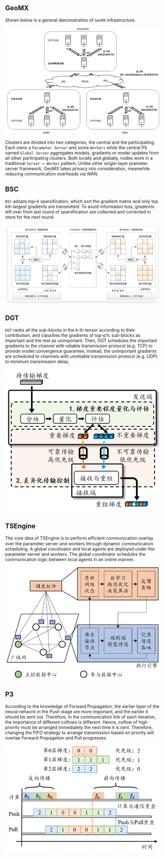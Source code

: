 ## GeoMX

Shown below is a general demonstration of `GeoMX` infrastructure.

![GeoMX Overview](./src/image/../images/GeoMX%20Overview.png)

Clusters are divided into two categories, the central and the participating. Each owns a `Parameter Server` and some `Workers` while the central PS named `Global Server` aggregates models, gradients or model updates from all other participating clusters. Both locally and globally, nodes work in a traditional `Server ↔ Worker` pattern. Unlike other single-layer prameter server framework, GeoMX takes privacy into consideration, meanwhile reducing communication overheads via WAN.

## BSC
`BSC` adopts top-k sparsification, which sort the gradient matrix and only top kth largest gradients are transmitted. To avoid information loss, gradients left over from last round of sparsification are collected and corrected in store for the next round.

![BSC Overview](./src/image/../images/BSC%20Overview.png)

## DGT
`DGT` ranks all the sub-blocks in the k-th tensor according to their contribution, and classifies the gradients of top-p% sub-blocks as important and the rest as unimportant. Then, DGT schedules the important gradients to the channel with reliable transmission protocol (e.g. TCP) to provide model convergence guarantee, instead, the unimportant gradients are scheduled to channels with unreliable transmission protocol (e.g. UDP) to minimum transmission delay.

![DGT Overview](./src/image/../images/DGT%20Overview.png)

## TSEngine
The core idea of TSEngine is to perform efﬁcient communication overlay over the parameter server and workers through dynamic communication scheduling. A global coordinator and local agents are deployed under the parameter server and workers. The global coordinator schedules the communication logic between local agents in an online manner.

![TS Overview](./src/image/../images/TS%20Overview.png)


## P3
According to the knowledge of Forward Propagation, the earlier layer of the neural network in the Push stage are more important, and the earlier it should be sent out. Therefore, in the communication link of each iteration, the importance of different coflows is different. Hence, coflow of high priority must be arranged immediately the next time it is sent. Therefore, changing the FIFO strategy to arrange transmission based on priority will overlap Forward Propagation and Pull progresses.

![P3 Overview](./src/image/../images/P3%20Overview.png)